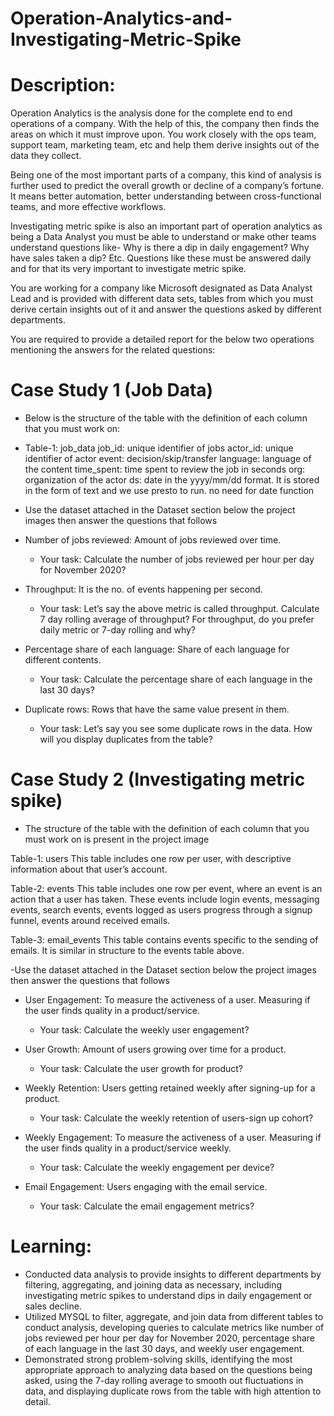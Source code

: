 # Operation-Analytics-and-Investigating-Metric-Spike 

# Description:

Operation Analytics is the analysis done for the complete end to end operations of a company. With the help of this, the company then finds the areas on which 
it must improve upon. You work closely with the ops team, support team, marketing team, etc and help them derive insights out of the data they collect.

Being one of the most important parts of a company, this kind of analysis is further used to predict the overall growth or decline of a company’s fortune. 
It means better automation, better understanding between cross-functional teams, and more effective workflows.

Investigating metric spike is also an important part of operation analytics as being a Data Analyst you must be able to understand or make other teams understand
questions like- Why is there a dip in daily engagement? Why have sales taken a dip? Etc. Questions like these must be answered daily and for that its very important 
to investigate metric spike.

You are working for a company like Microsoft designated as Data Analyst Lead and is provided with different data sets, tables from which you must derive certain 
insights out of it and answer the questions asked by different departments.



You are required to provide a detailed report for the below two operations mentioning the answers for the related questions:


# Case Study 1 (Job Data)

   - Below is the structure of the table with the definition of each column that you must work on:

- Table-1: job_data
   job_id: unique identifier of jobs
   actor_id: unique identifier of actor
   event: decision/skip/transfer
   language: language of the content
   time_spent: time spent to review the job in seconds
   org: organization of the actor
   ds: date in the yyyy/mm/dd format. It is stored in the form of text and we use presto to run. no need for date function
   
   
 - Use the dataset attached in the Dataset section below the project images then answer the questions that follows

- Number of jobs reviewed: Amount of jobs reviewed over time.

   - Your task: Calculate the number of jobs reviewed per hour per day for November 2020?

- Throughput: It is the no. of events happening per second.

   - Your task: Let’s say the above metric is called throughput. Calculate 7 day rolling average of throughput? For throughput, do you prefer 
      daily metric or 7-day rolling and why?
      
- Percentage share of each language: Share of each language for different contents.

   - Your task: Calculate the percentage share of each language in the last 30 days?

- Duplicate rows: Rows that have the same value present in them.

   - Your task: Let’s say you see some duplicate rows in the data. How will you display duplicates from the table?






#  Case Study 2 (Investigating metric spike)

- The structure of the table with the definition of each column that you must work on is present in the project image

Table-1: users
This table includes one row per user, with descriptive information about that user’s account.

Table-2: events
This table includes one row per event, where an event is an action that a user has taken. These events include login events, messaging events,
search events, events logged as users progress through a signup funnel, events around received emails.

Table-3: email_events
This table contains events specific to the sending of emails. It is similar in structure to the events table above.



-Use the dataset attached in the Dataset section below the project images then answer the questions that follows

- User Engagement: To measure the activeness of a user. Measuring if the user finds quality in a product/service.

  - Your task: Calculate the weekly user engagement?

- User Growth: Amount of users growing over time for a product.

  - Your task: Calculate the user growth for product?

- Weekly Retention: Users getting retained weekly after signing-up for a product.

  - Your task: Calculate the weekly retention of users-sign up cohort?

- Weekly Engagement: To measure the activeness of a user. Measuring if the user finds quality in a product/service weekly.

  - Your task: Calculate the weekly engagement per device?

- Email Engagement: Users engaging with the email service.

  - Your task: Calculate the email engagement metrics?



# Learning:

  - Conducted data analysis to provide insights to different departments by filtering, aggregating, and joining data as necessary, 
   including investigating metric spikes to understand dips in daily engagement or sales decline.
  - Utilized MYSQL to filter, aggregate, and join data from different tables to conduct analysis, developing queries to calculate metrics like
  number of jobs reviewed per hour per day for November 2020, percentage share of each language in the last 30 days, and weekly user engagement.
  - Demonstrated strong problem-solving skills, identifying the most appropriate approach to analyzing data based on the questions being asked, 
  using the 7-day rolling average to smooth out fluctuations in data, and displaying duplicate rows from the table with high attention to detail.